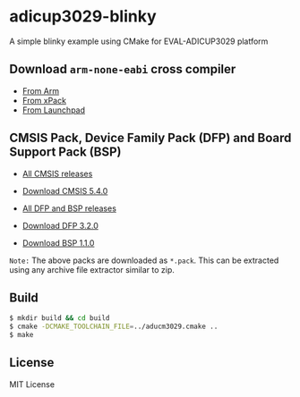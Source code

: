 # adicup3029-blinky
A simple blinky example using CMake for EVAL-ADICUP3029 platform


## Download `arm-none-eabi` cross compiler

* [From Arm](https://developer.arm.com/tools-and-software/open-source-software/developer-tools/gnu-toolchain/gnu-rm/downloads)
* [From xPack](https://xpack.github.io/arm-none-eabi-gcc/install/)
* [From Launchpad](https://launchpad.net/gcc-arm-embedded)


## CMSIS Pack, Device Family Pack (DFP) and Board Support Pack (BSP)

* [All CMSIS releases](https://github.com/ARM-software/CMSIS_5/releases/)

* [Download CMSIS 5.4.0](https://github.com/ARM-software/CMSIS_5/releases/download/5.4.0/ARM.CMSIS.5.4.0.pack)

* [All DFP and BSP releases](https://developer.arm.com/tools-and-software/embedded/cmsis/cmsis-packs)

* [Download DFP 3.2.0](http://download.analog.com/tools/EZBoards/CM302x/Releases/AnalogDevices.ADuCM302x_DFP.3.2.0.pack)

* [Download BSP 1.1.0](http://download.analog.com/tools/EZBoards/ADICUP3029/Releases/AnalogDevices.EVAL-ADICUP3029_BSP.1.1.0.pack)

`Note:` The above packs are downloaded as `*.pack`. This can be extracted using any archive file extractor similar to zip.


## Build
```bash
$ mkdir build && cd build
$ cmake -DCMAKE_TOOLCHAIN_FILE=../aducm3029.cmake ..
$ make
```

## License

MIT License